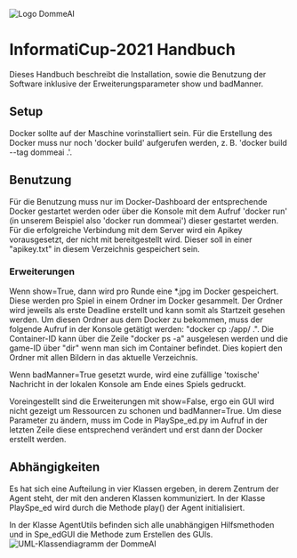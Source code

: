 ![Logo DommeAI](https://i.ibb.co/vL7D45R/DommeV3.png)

# InformatiCup-2021 Handbuch
Dieses Handbuch beschreibt die Installation, sowie die Benutzung der Software inklusive der Erweiterungsparameter show und badManner.  
## Setup
Docker sollte auf der Maschine vorinstalliert sein.
Für die Erstellung des Docker muss nur noch 'docker build' aufgerufen werden, z. B. 'docker build --tag dommeai .'.
## Benutzung
Für die Benutzung muss nur im Docker-Dashboard der entsprechende Docker gestartet werden oder über die Konsole mit 
dem Aufruf 'docker run' (in unserem Beispiel also 'docker run dommeai') dieser gestartet werden.
Für die erfolgreiche Verbindung mit dem Server wird ein Apikey vorausgesetzt, der nicht mit bereitgestellt wird. 
Dieser soll in einer "apikey.txt" in diesem Verzeichnis gespeichert sein.
### Erweiterungen
Wenn show=True, dann wird pro Runde eine *.jpg im Docker gespeichert. 
Diese werden pro Spiel in einem Ordner im Docker gesammelt. Der Ordner wird jeweils als erste Deadline erstellt 
und kann somit als Startzeit gesehen werden.
Um diesen Ordner aus dem Docker zu bekommen, muss der folgende Aufruf in der Konsole getätigt werden: 
"docker cp <container-ID>:/app/<game-ID> .".
Die Container-ID kann über die Zeile "docker ps -a" ausgelesen werden und die game-ID über "dir" wenn man sich 
im Container befindet.
Dies kopiert den Ordner mit allen Bildern in das aktuelle Verzeichnis.

Wenn badManner=True gesetzt wurde, wird eine zufällige 'toxische' Nachricht in der lokalen Konsole 
am Ende eines Spiels gedruckt.

Voreingestellt sind die Erweiterungen mit show=False, ergo ein GUI wird nicht gezeigt um Ressourcen zu schonen und 
badManner=True. Um diese Parameter zu ändern, muss im Code in PlaySpe_ed.py im Aufruf in der letzten Zeile diese 
entsprechend verändert und erst dann der Docker erstellt werden.
## Abhängigkeiten
Es hat sich eine Aufteilung in vier Klassen ergeben, in derem Zentrum der Agent steht, der mit 
den anderen Klassen kommuniziert. In der Klasse PlaySpe_ed wird durch die Methode play() der
Agent initialisiert.

In der Klasse AgentUtils befinden sich alle unabhängigen Hilfsmethoden und 
in Spe_edGUI die Methode zum Erstellen des GUIs.
![UML-Klassendiagramm der DommeAI](https://i.ibb.co/J2BKm3q/Domme-AI-UML.png)